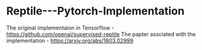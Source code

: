 # Reptile---Pytorch-Implementation
The original implementaion in Tensorflow - https://github.com/openai/supervised-reptile
The papter assciated with the implementation -  https://arxiv.org/abs/1803.02999
